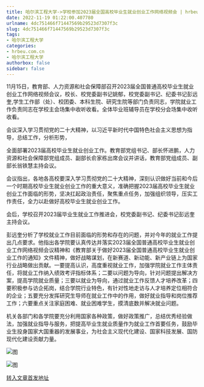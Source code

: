 ```yaml
---
title: 哈尔滨工程大学->学校参加2023届全国高校毕业生就业创业工作网络视频会 | hrbeu.com.cn
date: 2022-11-19 01:22:00.407780
urlname: 4dc751466f71447569b29523d7307f3c
slug: 4dc751466f71447569b29523d7307f3c
tags: 
- 哈尔滨工程大学
categories:
- hrbeu.com.cn
- 哈尔滨工程大学
authorbox: false
sidebar: false
---
```

11月15日，教育部、人力资源和社会保障部召开2023届全国普通高校毕业生就业创业工作网络视频会议，校长、校党委副书记姚郁，校党委副书记、纪委书记彭远奎,学生工作部（处）、校团委、本科生院、研究生院等部门负责同志，学院就业工作负责同志在学校主会场集中收听收看。全体毕业班辅导员在学校分会场集中收听收看。

会议深入学习贯彻党的二十大精神，以习近平新时代中国特色社会主义思想为指导，总结工作，分析形势，
<!--more-->
全面部署2023届高校毕业生就业创业工作。教育部党组书记、部长怀进鹏，人力资源和社会保障部党组成员、副部长俞家栋出席会议并讲话，教育部党组成员、副部长翁铁慧主持会议。

会议指出，各地各高校要深入学习贯彻党的二十大精神，深刻认识做好当前和今后一个时期高校毕业生就业创业工作的重大意义，准确把握2023届高校毕业生就业创业工作面临的形势，坚决扛起政治责任，聚焦重点任务，加强组织领导，压实工作责任，全力以赴做好高校毕业生就业创业工作。

会后，学校召开2023届毕业生就业工作推进会，校党委副书记、纪委书记彭远奎主持会议。

彭远奎分析了学校就业工作目前面临的形势和存在的问题，并对今年的就业工作提出几点要求。他指出各学院要认真传达并落实2023届全国普通高校毕业生就业创业工作网络视频会议精神和《教育部关于做好2023届全国普通高校毕业生就业创业工作的通知》文件精神，做好战略谋划，在新赛道、新动能、新产业链上为国家行业战略做出贡献。一要提高认识，高度重视就业工作，加强学院就业工作主体责任，将就业工作纳入绩效考评指标体系；二要以问题为导向，针对问题提出解决方案，提高学院就业质量；三要以就业为导向，通过就业工作反馈人才培养改革；四要积极参与访企拓岗，结合学院行业特色，有针对性地走访与人才培养定位相符合的企业；五要充分发挥研究生导师在就业工作中的作用，做好就业指导和岗位推荐工作；六要重点关注家庭困难、就业困难学生，摸清底数并解决就业问题。

机关各部门和各学院要充分利用国家各种政策，做好政策推广，总结优秀经验做法，加强就业指导与服务，把提高毕业生就业质量作为就业工作首要任务，鼓励毕业生投身国家大国重器的发展事业，为社会主义现代化建设、国家科技发展、国防现代化建设贡献力量。

![图](http://gongxue.cn/__local/6/60/BC/87C1863C51AD3B5A76D06BB3EB0_B5790CD7_174D9.jpg)

![图](http://gongxue.cn/__local/0/8E/3B/846300787416CCF6C9566AFFE35_B5485F68_21202.jpg)

[转入文章首发地址](http://gongxue.cn/info/1141/73585.htm)